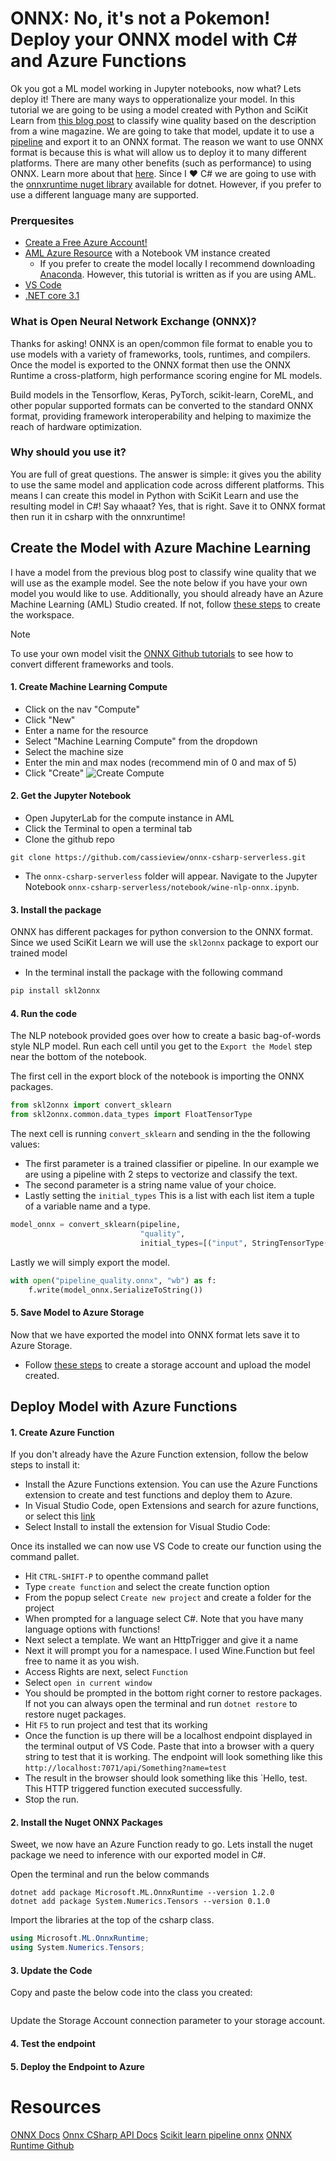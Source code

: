# ONNX: No, it's not a Pokemon! Deploy your ONNX model with C# and Azure Functions

Ok you got a ML model working in Jupyter notebooks, now what? Lets deploy it! There are many ways to opperationalize your model. In this tutorial we are going to be using a model created with Python and SciKit Learn from [this blog post](https://dev.to/azure/grab-your-wine-it-s-time-to-demystify-ml-and-nlp-47f7) to classify wine quality based on the description from a wine magazine. We are going to take that model, update it to use a [pipeline](https://scikit-learn.org/stable/modules/generated/sklearn.pipeline.Pipeline.html) and export it to an ONNX format. The reason we want to use ONNX format is because this is what will allow us to deploy it to many different platforms. There are many other benefits (such as performance) to using ONNX. Learn more about that [here](https://onnx.ai/). Since I ♥ C# we are going to use with the [onnxruntime nuget library](https://www.nuget.org/packages/Microsoft.ML.OnnxRuntime/) available for dotnet. However, if you prefer to use a different language many are supported.

### Prerquesites

- [Create a Free Azure Account!](https://azure.microsoft.com/en-us/free/?WT.mc.id=aiapril-devto-cassieb)
- [AML Azure Resource](https://docs.microsoft.com/en-us/azure/machine-learning/?WT.mc.id=aiapril-devto-cassieb) with a Notebook VM instance created
  - If you prefer to create the model locally I recommend downloading [Anaconda](https://www.anaconda.com/). However, this tutorial is written as if you are using AML.
- [VS Code](https://code.visualstudio.com/download)
- [.NET core 3.1](https://dotnet.microsoft.com/download)

### What is Open Neural Network Exchange (ONNX)?

Thanks for asking! ONNX is an open/common file format to enable you to use models with a variety of frameworks, tools, runtimes, and compilers. Once the model is exported to the ONNX format then use the ONNX Runtime a cross-platform, high performance scoring engine for ML models.

Build models in the Tensorflow, Keras, PyTorch, scikit-learn, CoreML, and other popular supported formats can be converted to the standard ONNX format, providing framework interoperability and helping to maximize the reach of hardware optimization.

### Why should you use it?

You are full of great questions. The answer is simple: it gives you the ability to use the same model and application code across different platforms. This means I can create this model in Python with SciKit Learn and use the resulting model in C#! Say whaaat? Yes, that is right. Save it to ONNX format then run it in csharp with the onnxruntime!

## Create the Model with Azure Machine Learning

I have a model from the previous blog post to classify wine quality that we will use as the example model. See the note below if you have your own model you would like to use. Additionally, you should already have an Azure Machine Learning (AML) Studio created. If not, follow [these steps](https://docs.microsoft.com/en-us/azure/machine-learning/tutorial-1st-experiment-sdk-setup#create-a-workspace) to create the workspace.

> [!NOTE]
> To use your own model visit the [ONNX Github tutorials](https://github.com/onnx/tutorials#converting-to-onnx-format) to see how to convert different frameworks and tools.

#### 1. Create Machine Learning Compute

- Click on the nav "Compute"
- Click "New"
- Enter a name for the resource
- Select "Machine Learning Compute" from the dropdown
- Select the machine size
- Enter the min and max nodes (recommend min of 0 and max of 5)
- Click "Create"
  ![Create Compute](https://globaleventcdn.blob.core.windows.net/assets/aiml/aiml30/CreateMlCompute.gif)

#### 2. Get the Jupyter Notebook

- Open JupyterLab for the compute instance in AML
- Click the Terminal to open a terminal tab
- Clone the github repo

```shell
git clone https://github.com/cassieview/onnx-csharp-serverless.git
```

- The `onnx-csharp-serverless` folder will appear. Navigate to the Jupyter Notebook `onnx-csharp-serverless/notebook/wine-nlp-onnx.ipynb`.

#### 3. Install the package

ONNX has different packages for python conversion to the ONNX format. Since we used SciKit Learn we will use the `skl2onnx` package to export our trained model

- In the terminal install the package with the following command

```python
pip install skl2onnx
```

#### 4. Run the code

The NLP notebook provided goes over how to create a basic bag-of-words style NLP model. Run each cell until you get to the `Export the Model` step near the bottom of the notebook.

The first cell in the export block of the notebook is importing the ONNX packages.

```python
from skl2onnx import convert_sklearn
from skl2onnx.common.data_types import FloatTensorType
```

The next cell is running `convert_sklearn` and sending in the the following values:

- The first parameter is a trained classifier or pipeline. In our example we are using a pipeline with 2 steps to vectorize and classify the text.
- The second parameter is a string name value of your choice.
- Lastly setting the `initial_types` This is a list with each list item a tuple of a variable name and a type.

```python
model_onnx = convert_sklearn(pipeline,
                             "quality",
                             initial_types=[("input", StringTensorType([None, 1]))])
```

Lastly we will simply export the model.

```python
with open("pipeline_quality.onnx", "wb") as f:
    f.write(model_onnx.SerializeToString())
```

#### 5. Save Model to Azure Storage

Now that we have exported the model into ONNX format lets save it to Azure Storage.

- Follow [these steps](https://docs.microsoft.com/en-us/azure/storage/blobs/storage-quickstart-blobs-portal?WT.mc.id=aiapril-devto-cassieb) to create a storage account and upload the model created.

## Deploy Model with Azure Functions

#### 1. Create Azure Function

If you don't already have the Azure Function extension, follow the below steps to install it:

- Install the Azure Functions extension. You can use the Azure Functions extension to create and test functions and deploy them to Azure.
- In Visual Studio Code, open Extensions and search for azure functions, or select this [link](vscode:extension/ms-azuretools.vscode-azurefunctions)
- Select Install to install the extension for Visual Studio Code:

Once its installed we can now use VS Code to create our function using the command pallet.

- Hit `CTRL-SHIFT-P` to openthe command pallet
- Type `create function` and select the create function option
- From the popup select `Create new project` and create a folder for the project
- When prompted for a language select C#. Note that you have many language options with functions!
- Next select a template. We want an HttpTrigger and give it a name
- Next it will prompt you for a namespace. I used Wine.Function but feel free to name it as you wish.
- Access Rights are next, select `Function`
- Select `open in current window`
- You should be prompted in the bottom right corner to restore packages. If not you can always open the terminal and run `dotnet restore` to restore nuget packages.
- Hit `F5` to run project and test that its working
- Once the function is up there will be a localhost endpoint displayed in the terminal output of VS Code. Paste that into a browser with a query string to test that it is working. The endpoint will look something like this `http://localhost:7071/api/Something?name=test`
- The result in the browser should look something like this `Hello, test. This HTTP triggered function executed successfully.
- Stop the run.

#### 2. Install the Nuget ONNX Packages

Sweet, we now have an Azure Function ready to go. Lets install the nuget package we need to inference with our exported model in C#.

Open the terminal and run the below commands

```dotnetcli
dotnet add package Microsoft.ML.OnnxRuntime --version 1.2.0
dotnet add package System.Numerics.Tensors --version 0.1.0
```

Import the libraries at the top of the csharp class.

```csharp
using Microsoft.ML.OnnxRuntime;
using System.Numerics.Tensors;
```

#### 3. Update the Code

Copy and paste the below code into the class you created:

```csharp

```

Update the Storage Account connection parameter to your storage account.

#### 4. Test the endpoint

#### 5. Deploy the Endpoint to Azure

# Resources

[ONNX Docs](https://docs.microsoft.com/en-us/azure/machine-learning/concept-onnx?WT.mc.id=aiapril-devto-cassieb)
[Onnx CSharp API Docs](https://github.com/microsoft/onnxruntime/blob/master/docs/CSharp_API.md)
[Scikit learn pipeline onnx](http://onnx.ai/sklearn-onnx/auto_examples/plot_tfidfvectorizer.html#l-example-tfidfvectorizer)
[ONNX Runtime Github](https://github.com/Microsoft/onnxruntime)
